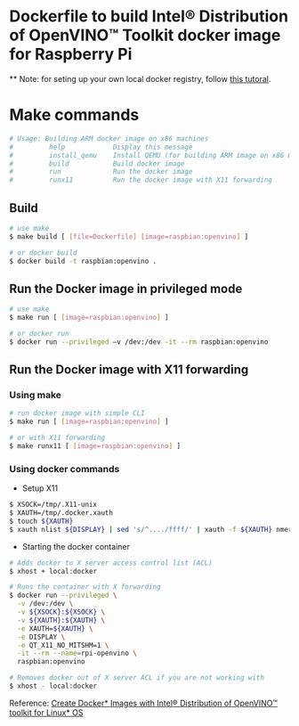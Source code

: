 # Dockerfile to build Intel® Distribution of OpenVINO™ Toolkit docker image for Raspberry Pi

** Note: for seting up your own local docker registry, follow [this tutoral](LOCAL_DOCKER_REGISTRY.md).

# Make commands

~~~bash
# Usage: Building ARM docker image on x86 machines
#         help            Display this message
#         install_qemu    Install QEMU (for building ARM image on x86 machines)
#         build           Build docker image
#         run             Run the docker image
#         runx11          Run the docker image with X11 forwarding
~~~

## Build

~~~bash
# use make
$ make build [ [file=Dockerfile] [image=raspbian:openvino] ]

# or docker build
$ docker build -t raspbian:openvino .
~~~

## Run the Docker image in privileged mode

~~~bash
# use make
$ make run [ [image=raspbian:openvino] ]

# or docker run
$ docker run --privileged –v /dev:/dev -it --rm raspbian:openvino
~~~

## Run the Docker image with X11 forwarding

### Using make

~~~bash
# run docker image with simple CLI
$ make run [ [image=raspbian:openvino] ]

# or with X11 forwarding
$ make runx11 [ [image=raspbian:openvino] ]
~~~

### Using docker commands

- Setup X11

~~~bash
$ XSOCK=/tmp/.X11-unix
$ XAUTH=/tmp/.docker.xauth
$ touch ${XAUTH}
$ xauth nlist ${DISPLAY} | sed 's/^..../ffff/' | xauth -f ${XAUTH} nmerge -
~~~

- Starting the docker container

~~~bash
# Adds docker to X server access control list (ACL)
$ xhost + local:docker

# Runs the container with X forwarding
$ docker run --privileged \
  -v /dev:/dev \
  -v ${XSOCK}:${XSOCK} \
  -v ${XAUTH}:${XAUTH} \
  -e XAUTH=${XAUTH} \
  -e DISPLAY \
  -e QT_X11_NO_MITSHM=1 \
  -it --rm --name=rpi-openvino \
  raspbian:openvino

# Removes docker out of X server ACL if you are not working with
$ xhost - local:docker
 ~~~

Reference: [Create Docker* Images with Intel® Distribution of OpenVINO™ toolkit for Linux* OS
](https://docs.openvinotoolkit.org/latest/_docs_install_guides_installing_openvino_docker.html#building_docker_image_for_intel_movidius_neural_compute_stick)
